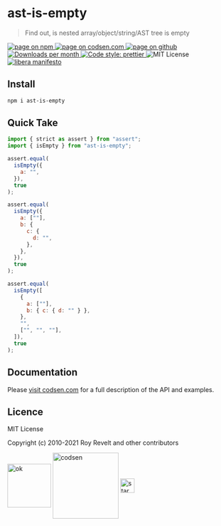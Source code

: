 # ast-is-empty

> Find out, is nested array/object/string/AST tree is empty

<div class="package-badges">
  <a href="https://www.npmjs.com/package/ast-is-empty" rel="nofollow noreferrer noopener">
    <img src="https://img.shields.io/badge/-npm-blue?style=flat-square" alt="page on npm">
  </a>
  <a href="https://codsen.com/os/ast-is-empty" rel="nofollow noreferrer noopener">
    <img src="https://img.shields.io/badge/-codsen-blue?style=flat-square" alt="page on codsen.com">
  </a>
  <a href="https://github.com/codsen/codsen/tree/main/packages/ast-is-empty" rel="nofollow noreferrer noopener">
    <img src="https://img.shields.io/badge/-github-blue?style=flat-square" alt="page on github">
  </a>
  <a href="https://npmcharts.com/compare/ast-is-empty?interval=30" rel="nofollow noreferrer noopener" target="_blank">
    <img src="https://img.shields.io/npm/dm/ast-is-empty.svg?style=flat-square" alt="Downloads per month">
  </a>
  <a href="https://prettier.io" rel="nofollow noreferrer noopener" target="_blank">
    <img src="https://img.shields.io/badge/code_style-prettier-brightgreen.svg?style=flat-square" alt="Code style: prettier">
  </a>
  <img src="https://img.shields.io/badge/licence-MIT-brightgreen.svg?style=flat-square" alt="MIT License">
  <a href="https://liberamanifesto.com" rel="nofollow noreferrer noopener" target="_blank">
    <img src="https://img.shields.io/badge/libera-manifesto-lightgrey.svg?style=flat-square" alt="libera manifesto">
  </a>
</div>

## Install

```bash
npm i ast-is-empty
```

## Quick Take

```js
import { strict as assert } from "assert";
import { isEmpty } from "ast-is-empty";

assert.equal(
  isEmpty({
    a: "",
  }),
  true
);

assert.equal(
  isEmpty({
    a: [""],
    b: {
      c: {
        d: "",
      },
    },
  }),
  true
);

assert.equal(
  isEmpty([
    {
      a: [""],
      b: { c: { d: "" } },
    },
    "",
    ["", "", ""],
  ]),
  true
);
```

## Documentation

Please [visit codsen.com](https://codsen.com/os/ast-is-empty/) for a full description of the API and examples.

## Licence

MIT License

Copyright (c) 2010-2021 Roy Revelt and other contributors

<img src="https://codsen.com/images/png-codsen-ok.png" width="98" alt="ok" align="center"> <img src="https://codsen.com/images/png-codsen-1.png" width="148" alt="codsen" align="center"> <img src="https://codsen.com/images/png-codsen-star-small.png" width="32" alt="star" align="center">
